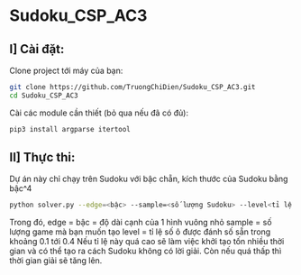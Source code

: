 # Sudoku_CSP_AC3
## I] Cài đặt:
Clone project tới máy của bạn:
```bash
git clone https://github.com/TruongChiDien/Sudoku_CSP_AC3.git
cd Sudoku_CSP_AC3
```

Cài các module cần thiết (bỏ qua nếu đã có đủ):
```bash
pip3 install argparse itertool
```

## II] Thực thi:
Dự án này chỉ chạy trên Sudoku với bậc chẵn, kích thước của Sudoku bằng bậc^4
```bash
python solver.py --edge=<bậc> --sample=<số lượng Sudoku> --level<tỉ lệ được đánh số sẵn>
```
Trong đó, edge = bậc = độ dài cạnh của 1 hình vuông nhỏ
sample = số lượng game mà bạn muốn tạo
level = tỉ lệ số ô được đánh số sẵn trong khoảng 0.1 tới 0.4 Nếu tỉ lệ này quá cao sẽ làm việc khởi tạo tốn nhiều thời gian và có thể tạo ra cách Sudoku không có lời giải. Còn nếu quá thấp thì thời gian giải sẽ tăng lên.
